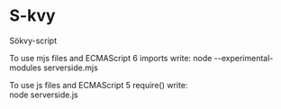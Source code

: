 # S-kvy
Sökvy-script

To use mjs files and ECMAScript 6 imports write: 
node --experimental-modules serverside.mjs 

To use js files and ECMAScript 5 require() write: <br> 
node serverside.js 
